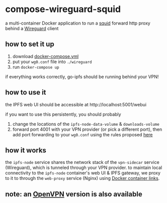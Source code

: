 # compose-wireguard-squid

a multi-container Docker application to run a [squid](https://hub.docker.com/r/ubuntu/squid) forward http proxy behind a [Wireguard](https://hub.docker.com/r/linuxserver/wireguard) client

## how to set it up

1. download [docker-compose.yml](/docker-compose.yml)
1. put your `wg0.conf` file into `./wireguard`
1. run `docker-compose up`

if everything works correctly, go-ipfs should be running behind your VPN!

## how to use it

the IPFS web UI should be accessible at http://localhost:5001/webui

if you want to use this persistently, you should probably
1. change the locations of the `ipfs-node-data-volume` & `downloads-volume`
1. forward port 4001 with your VPN provider (or pick a different port), then add port forwarding to your `wg0.conf` using the rules proposed [here](https://github.com/linuxserver/docker-wireguard/issues/58#issuecomment-723702782)

## how it works

the `ipfs-node` service shares the network stack of the `vpn-sidecar` service (Wireguard), which is tunneled through your VPN provider. to maintain local connectivity to the `ipfs-node` container's web UI & IPFS gateway, we proxy to it to through the `web-proxy` service (Nginx) using [Docker container links](https://docs.docker.com/network/links/).

## note: an [OpenVPN](https://github.com/master-hax/compose-openvpn-ipfs) version is also available
